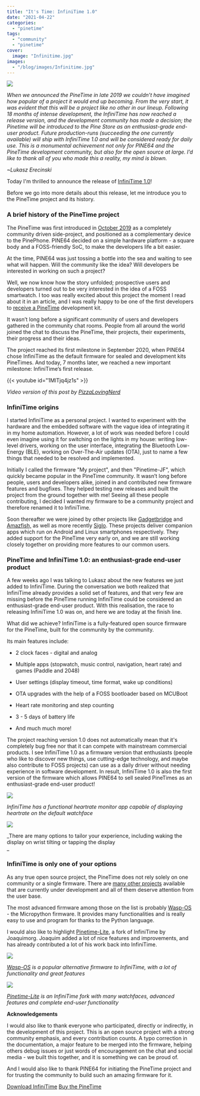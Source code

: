 ```yaml
---
title: "It's Time: InfiniTime 1.0"
date: "2021-04-22"
categories: 
  - "pinetime"
tags: 
  - "community"
  - "pinetime"
cover: 
  image: "Infinitime.jpg"
images:
  - "/blog/images/Infinitime.jpg"
---
```


![](/blog/images/Infinitime.jpg)

_When we announced the PineTime in late 2019 we couldn’t have imagined how popular of a project it would end up becoming. From the very start, it was evident that this will be a project like no other in our lineup. Following 18 months of intense development, the InfiniTime has now reached a release version, and the development community has made a decision; the Pinetime will be introduced to the Pine Store as an enthusiast-grade end-user product. Future production-runs (succeeding the one currently available) will ship with InfiniTime 1.0 and will be considered ready for daily use. This is a monumental achievement not only for PINE64 and the PineTime development community, but also for the open source at large. I’d like to thank all of you who made this a reality, my mind is blown._

_~Lukasz Erecinski_

Today I'm thrilled to announce the release of [InfiniTime 1.0](https://github.com/JF002/InfiniTime)!

Before we go into more details about this release, let me introduce you to the PineTime project and its history.

### A brief history of the PineTime project

The PineTime was first introduced in [October 2019](https://www.pine64.org/2019/10/05/october-update-pinetime-delays-and-shipping-news/) as a completely community driven side-project, and positioned as a complementary device to the PinePhone. PINE64 decided on a simple hardware platform - a square body and a FOSS-friendly SoC, to make the developers life a bit easier.

At the time, PINE64 was just tossing a bottle into the sea and waiting to see what will happen. Will the community like the idea? Will developers be interested in working on such a project?

Well, we now know how the story unfolded; prospective users and developers turned out to be very interested in the idea of a FOSS smartwatch. I too was really excited about this project the moment I read about it in an article, and I was really happy to be one of the first developers to [receive a PineTime](https://twitter.com/codingfield/status/1187437471702888448?s=20) development kit.

It wasn’t long before a significant community of users and developers gathered in the community chat rooms. People from all around the world joined the chat to discuss the PineTime, their projects, their experiments, their progress and their ideas.

The project reached its first milestone in September 2020, when PINE64 chose InfiniTime as the default firmware for sealed and development kits PineTimes. And today, 7 months later, we reached a new important milestone: InfiniTime’s first release.

{{< youtube id="1MlTjq4jz1s" >}}

_Video version of this post by [PizzaLovingNerd](https://www.youtube.com/channel/UCmGcm7dhEjS9CIOsOOv8y6w)_

### InfiniTime origins

I started InfiniTime as a personal project. I wanted to experiment with the hardware and the embedded software with the vague idea of integrating it in my home automation. However, a lot of work was needed before I could even imagine using it for switching on the lights in my house: writing low-level drivers, working on the user interface, integrating the Bluetooth Low-Energy (BLE), working on Over-The-Air updates (OTA), just to name a few things that needed to be resolved and implemented.

Initially I called the firmware "My project", and then "Pinetime-JF", which quickly became popular in the PineTime community. It wasn’t long before people, users and developers alike, joined in and contributed new firmware features and bugfixes. They helped testing new releases and built the project from the ground together with me! Seeing all these people contributing, I decided I wanted my firmware to be a community project and therefore renamed it to InfiniTime.

Soon thereafter we were joined by other projects like [Gadgetbridge](https://gadgetbridge.org/) and [Amazfish,](https://github.com/piggz/harbour-amazfish) as well as more recently [Siglo](https://github.com/alexr4535/siglo). These projects deliver companion apps which run on Android and Linux smartphones respectively. They added support for the PineTime very early on, and we are still working closely together on providing more features to our common users.

### PineTime and InfiniTime 1.0: an enthusiast-grade end-user product

A few weeks ago I was talking to Lukasz about the new features we just added to InfiniTime. During the conversation we both realized that InfiniTime already provides a solid set of features, and that very few are missing before the PineTime running InfiniTime could be considered an enthusiast-grade end-user product. With this realisation, the race to releasing InfiniTime 1.0 was on, and here we are today at the finish line.

What did we achieve? InfiniTime is a fully-featured open source firmware for the PineTime, built for the community by the community.

Its main features include:

- 2 clock faces - digital and analog
    
- Multiple apps (stopwatch, music control, navigation, heart rate) and games (Paddle and 2048)
    
- User settings (display timeout, time format, wake up conditions)
    
- OTA upgrades with the help of a FOSS bootloader based on MCUBoot
    
- Heart rate monitoring and step counting
    
- 3 - 5 days of battery life
    
- And much much more!
    

The project reaching version 1.0 does not automatically mean that it's completely bug free nor that it can compete with mainstream commercial products. I see InfiniTime 1.0 as a firmware version that enthusiasts (people who like to discover new things, use cutting-edge technology, and maybe also contribute to FOSS projects) can use as a daily driver without needing experience in software development. In result, InfiniTime 1.0 is also the first version of the firmware which allows PINE64 to sell sealed PineTimes as an enthusiast-grade end-user product!

![](/blog/images/PineTimeHR-1024x1024.jpg)

_InfiniTime has a functional heartrate monitor app capable of displaying heartrate on the default watchface_

![](/blog/images/PineTimeOptions-1024x1024.jpg)

_There are many options to tailor your experience, including waking the display on wrist tilting or tapping the display  
_

### InfiniTime is only one of your options

As any true open source project, the PineTime does not rely solely on one community or a single firmware. There are [many other projects](https://wiki.pine64.org/wiki/PineTime_Development) available that are currently under development and all of them deserve attention from the user base.

The most advanced firmware among those on the list is probably [Wasp-OS](https://github.com/daniel-thompson/wasp-os) - the Micropython firmware. It provides many functionalities and is really easy to use and program for thanks to the Python language.

I would also like to highlight [Pinetime-Lite](https://github.com/joaquimorg/PinetimeLite/), a fork of InfiniTime by Joaquimorg. Joaquim added a lot of nice features and improvements, and has already contributed a lot of his work back into InfiniTime.

![](/blog/images/WaspOS.jpg)

_[Wasp-OS](https://github.com/daniel-thompson/wasp-os) is a popular alternative firmware to InfiniTime, with a lot of functionality and great features_

![](/blog/images/PinetimeLite.jpg)

_[Pinetime-Lite](https://github.com/joaquimorg/PinetimeLite/) is an InfiniTime fork with many watchfaces, advanced features and complete end-user functionality_

**Acknowledgements**

I would also like to thank everyone who participated, directly or indirectly, in the development of this project. This is an open source project with a strong community emphasis, and every contribution counts. A typo correction in the documentation, a major feature to be merged into the firmware, helping others debug issues or just words of encouragement on the chat and social media - we built this together, and it is something we can be proud of.

And I would also like to thank PINE64 for initiating the PineTime project and for trusting the community to build such an amazing firmware for it.

[Download InfiniTime](https://github.com/JF002/InfiniTime/releases/) [Buy the PineTime](https://pine64.com/product-category/smartwatches/?v=0446c16e2e66)
